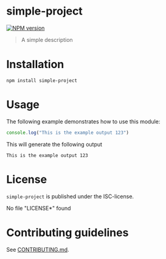 # simple-project 

[![NPM version](https://badge.fury.io/js/simple-project.svg)](http://badge.fury.io/js/simple-project)

> A simple description


# Installation

```
npm install simple-project
```

 
# Usage

The following example demonstrates how to use this module:

```js
console.log("This is the example output 123")
```

This will generate the following output

```
This is the example output 123
```



# License

`simple-project` is published under the ISC-license.

No file "LICENSE*" found


 
# Contributing guidelines

See [CONTRIBUTING.md](CONTRIBUTING.md).